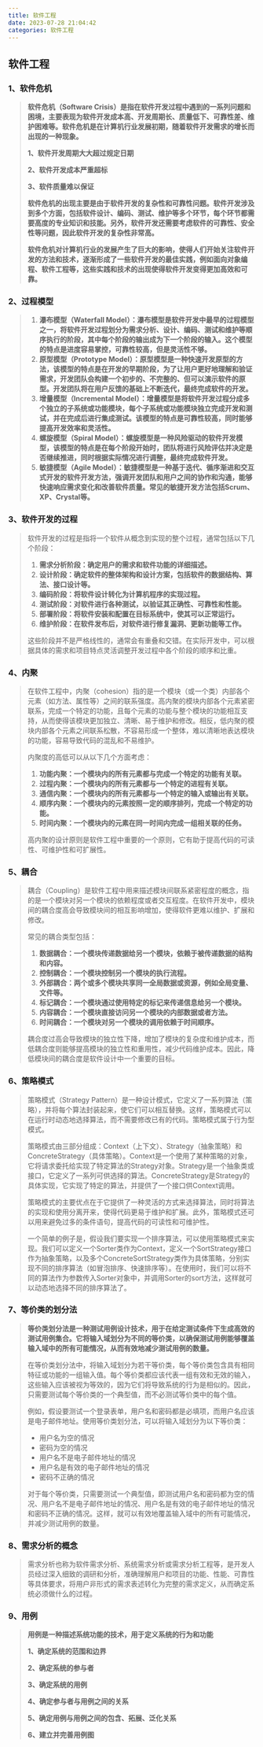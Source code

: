 ```yaml
---
title: 软件工程
date: 2023-07-28 21:04:42
categories: 软件工程
---
```


## 软件工程

### 1、软件危机

> **软件危机（Software Crisis）是指在软件开发过程中遇到的一系列问题和困境，主要表现为软件开发成本高、开发周期长、质量低下、可靠性差、维护困难等。软件危机是在计算机行业发展初期，随着软件开发需求的增长而出现的一种现象。**
>
> **1、软件开发周期大大超过规定日期**
>
> **2、软件开发成本严重超标**
>
> **3、软件质量难以保证**
>
> **软件危机的出现主要是由于软件开发的复杂性和可靠性问题。软件开发涉及到多个方面，包括软件设计、编码、测试、维护等多个环节，每个环节都需要高度的专业知识和技能。另外，软件开发还需要考虑软件的可靠性、安全性等问题，因此软件开发的复杂性非常高。**
>
> **软件危机对计算机行业的发展产生了巨大的影响，使得人们开始关注软件开发的方法和技术，逐渐形成了一些软件开发的最佳实践，例如面向对象编程、软件工程等，这些实践和技术的出现使得软件开发变得更加高效和可靠。**

### 2、过程模型

> 1. **瀑布模型（Waterfall Model）：瀑布模型是软件开发中最早的过程模型之一，将软件开发过程划分为需求分析、设计、编码、测试和维护等顺序执行的阶段，其中每个阶段的输出成为下一个阶段的输入。这个模型的特点是进度容易掌控，可靠性较高，但是灵活性不够。**
> 2. **原型模型（Prototype Model）：原型模型是一种快速开发原型的方法，该模型的特点是在开发的早期阶段，为了让用户更好地理解和验证需求，开发团队会构建一个初步的、不完整的、但可以演示软件的原型。开发团队将在用户反馈的基础上不断迭代，最终完成软件的开发。**
> 3. **增量模型（Incremental Model）：增量模型是将软件开发过程分成多个独立的子系统或功能模块，每个子系统或功能模块独立完成开发和测试，并在完成后进行集成测试。该模型的特点是可靠性较高，同时能够提高开发效率和灵活性。**
> 4. **螺旋模型（Spiral Model）：螺旋模型是一种风险驱动的软件开发模型，该模型的特点是在每个阶段开始时，团队将进行风险评估并决定是否继续推进，同时根据实际情况进行调整，最终完成软件开发。**
> 5. **敏捷模型（Agile Model）：敏捷模型是一种基于迭代、循序渐进和交互式开发的软件开发方法，强调开发团队和用户之间的协作和沟通，能够快速响应需求变化和改善软件质量。常见的敏捷开发方法包括Scrum、XP、Crystal等。**

### 3、软件开发的过程

> 软件开发的过程是指将一个软件从概念到实现的整个过程，通常包括以下几个阶段：
>
> 1. **需求分析阶段：确定用户的需求和软件功能的详细描述。**
> 2. **设计阶段：确定软件的整体架构和设计方案，包括软件的数据结构、算法、接口设计等。**
> 3. **编码阶段：将软件设计转化为计算机程序的实现过程。**
> 4. **测试阶段：对软件进行各种测试，以验证其正确性、可靠性和性能。**
> 5. **部署阶段：将软件安装和配置在目标系统中，使其可以正常运行。**
> 6. **维护阶段：在软件发布后，对软件进行修复漏洞、更新功能等工作。**
>
> 这些阶段并不是严格线性的，通常会有重叠和交错。在实际开发中，可以根据具体的需求和项目特点灵活调整开发过程中各个阶段的顺序和比重。

### 4、内聚

> 在软件工程中，内聚（cohesion）指的是一个模块（或一个类）内部各个元素（如方法、属性等）之间的联系强度。高内聚的模块内部各个元素紧密联系，完成一个特定的功能，且每个元素的功能与整个模块的功能相互支持，从而使得该模块更加独立、清晰、易于维护和修改。相反，低内聚的模块内部各个元素之间联系松散，不容易形成一个整体，难以清晰地表达模块的功能，容易导致代码的混乱和不易维护。
>
> 内聚度的高低可以从以下几个方面考虑：
>
> 1. **功能内聚：一个模块内的所有元素都与完成一个特定的功能有关联。**
> 2. **过程内聚：一个模块内的所有元素都与一个特定的进程有关联。**
> 3. **通信内聚：一个模块内的所有元素都与一个特定的输入或输出有关联。**
> 4. **顺序内聚：一个模块内的元素按照一定的顺序排列，完成一个特定的功能。**
> 5. **时间内聚：一个模块内的元素在同一时间内完成一组相关联的任务。**
>
> 高内聚的设计原则是软件工程中重要的一个原则，它有助于提高代码的可读性、可维护性和可扩展性。

### 5、耦合

> 耦合（Coupling）是软件工程中用来描述模块间联系紧密程度的概念，指的是一个模块对另一个模块的依赖程度或者交互程度。在软件开发中，模块间的耦合度高会导致模块间的相互影响增加，使得软件更难以维护、扩展和修改。
>
> 常见的耦合类型包括：
>
> 1. **数据耦合：一个模块传递数据给另一个模块，依赖于被传递数据的结构和内容。**
> 2. **控制耦合：一个模块控制另一个模块的执行流程。**
> 3. **外部耦合：两个或多个模块共享同一全局数据或资源，例如全局变量、文件等。**
> 4. **标记耦合：一个模块通过使用特定的标记来传递信息给另一个模块。**
> 5. **内容耦合：一个模块直接访问另一个模块的内部数据或者方法。**
> 6. **时间耦合：一个模块对另一个模块的调用依赖于时间顺序。**
>
> 耦合度过高会导致模块的独立性下降，增加了模块的复杂度和维护成本，而低耦合度则能够提高模块的独立性和重用性，减少代码维护成本。因此，降低模块间的耦合度是软件设计中一个重要的目标。

### 6、策略模式

> 策略模式（Strategy Pattern）是一种设计模式，它定义了一系列算法（策略），并将每个算法封装起来，使它们可以相互替换。这样，策略模式可以在运行时动态地选择算法，而不需要修改已有的代码。策略模式属于行为型模式。
>
> 策略模式由三部分组成：Context（上下文）、Strategy（抽象策略）和ConcreteStrategy（具体策略）。Context是一个使用了某种策略的对象，它将请求委托给实现了特定算法的Strategy对象。Strategy是一个抽象类或接口，它定义了一系列可供选择的算法。ConcreteStrategy是Strategy的具体实现，它实现了特定的算法，并提供了一个接口供Context调用。
>
> 策略模式的主要优点在于它提供了一种灵活的方式来选择算法，同时将算法的实现和使用分离开来，使得代码更易于维护和扩展。此外，策略模式还可以用来避免过多的条件语句，提高代码的可读性和可维护性。
>
> 一个简单的例子是，假设我们要实现一个排序算法，可以使用策略模式来实现。我们可以定义一个Sorter类作为Context，定义一个SortStrategy接口作为抽象策略，以及多个ConcreteSortStrategy类作为具体策略，分别实现不同的排序算法（如冒泡排序、快速排序等）。在使用时，我们可以将不同的算法作为参数传入Sorter对象中，并调用Sorter的sort方法，这样就可以动态地选择不同的排序算法了。

### 7、等价类的划分法

> **等价类划分法是一种测试用例设计技术，用于在给定测试条件下生成高效的测试用例集合。它将输入域划分为不同的等价类，以确保测试用例能够覆盖输入域中的所有可能情况，从而有效地减少测试用例的数量。**
>
> 在等价类划分法中，将输入域划分为若干等价类，每个等价类包含具有相同特征或功能的一组输入值。每个等价类都应该代表一组有效和无效的输入，这些输入应该被视为等效的，因为它们将导致系统的行为是相似的。因此，只需要测试每个等价类的一个典型值，而不必测试等价类中的每个值。
>
> 例如，假设要测试一个登录表单，用户名和密码都是必填项，而用户名应该是电子邮件地址。使用等价类划分法，可以将输入域划分为以下等价类：
>
> - 用户名为空的情况
> - 密码为空的情况
> - 用户名不是电子邮件地址的情况
> - 用户名是有效的电子邮件地址的情况
> - 密码不正确的情况
>
> 对于每个等价类，只需要测试一个典型值，即测试用户名和密码都为空的情况、用户名不是电子邮件地址的情况、用户名是有效的电子邮件地址的情况和密码不正确的情况。这样，就可以有效地覆盖输入域中的所有可能情况，并减少测试用例的数量。

### 8、需求分析的概念

> 需求分析也称为软件需求分析、系统需求分析或需求分析工程等，是开发人员经过深入细致的调研和分析，准确理解用户和项目的功能、性能、可靠性等具体要求，将用户非形式的需求表述转化为完整的需求定义，从而确定系统必须做什么的过程。

### 9、用例

> **用例是一种描述系统功能的技术，用于定义系统的行为和功能**
>
> **1、确定系统的范围和边界**
>
> **2、确定系统的参与者**
>
> **3、确定系统的用例**
>
> **4、确定参与者与用例之间的关系**
>
> **5、确定用例与用例之间的包含、拓展、泛化关系**
>
> **6、建立并完善用例图**

